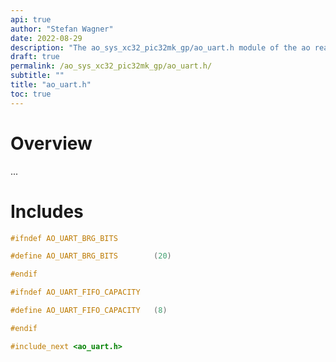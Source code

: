 ```yaml
---
api: true
author: "Stefan Wagner"
date: 2022-08-29
description: "The ao_sys_xc32_pic32mk_gp/ao_uart.h module of the ao real-time operating system."
draft: true
permalink: /ao_sys_xc32_pic32mk_gp/ao_uart.h/ 
subtitle: ""
title: "ao_uart.h"
toc: true
---
```


# Overview

...

# Includes

```c
#ifndef AO_UART_BRG_BITS

#define AO_UART_BRG_BITS        (20)

#endif

#ifndef AO_UART_FIFO_CAPACITY

#define AO_UART_FIFO_CAPACITY   (8)

#endif

#include_next <ao_uart.h>

```
